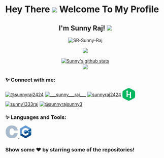 # Hey There <img src="https://media.giphy.com/media/hvRJCLFzcasrR4ia7z/giphy.gif" width="25px"> Welcome To My Profile

<h2 align="center">I'm Sunny Raj! <img src="https://media.giphy.com/media/mGcNjsfWAjY5AEZNw6/giphy.gif" width="50"></h2>

<p align="center"> <img src="https://komarev.com/ghpvc/?username=SR-Sunny-Raj&label=Profile%20views&color=0e75b6&style=plastic" alt="SR-Sunny-Raj" /> </p>
<p align="center">
<a href="https://github.com/SR-Sunny-Raj">
  <img align="center" src="https://media.giphy.com/media/dxn6fRlTIShoeBr69N/giphy.gif" />
</a>
</p>

<p align="center">
<a href="https://github.com/SR-Sunny-Raj">
 <img align="center" src="https://github-readme-stats.vercel.app/api?username=SR-Sunny-Raj&show_icons=true&theme=radical&line_height=27" alt="Sunny's github stats"/>
</a><br>
<a href="https://github.com/SR-Sunny-Raj">
  <img align="center" src="https://github-readme-stats.vercel.app/api/top-langs/?username=SR-Sunny-Raj&theme=radical&line_langs_below=1" />
</a>
</p>
<h3 align="left">✨ Connect with me:</h3>
<p align="left">
<a href="https://dev.to/@sunnyraj2424" target="blank"><img align="center" src="https://d2fltix0v2e0sb.cloudfront.net/dev-black.png" alt="@sunnyraj2424" height="40" width="40" /></a>
<a href="https://instagram.com/___sunny___raj___" target="blank"><img align="center" src="https://upload.wikimedia.org/wikipedia/commons/thumb/e/e7/Instagram_logo_2016.svg/1200px-Instagram_logo_2016.svg.png" alt="___sunny___raj___" height="40" width="40" /></a>
<a href="https://linkedin.com/in/sunnyraj2424" target="blank"><img align="center" src="https://image.flaticon.com/icons/png/512/174/174857.png" alt="sunnyraj2424" height="40" width="40" /></a>
<a href="https://www.hackerrank.com/Sunny_Raj_" target="blank"><img align="center" src="https://github.com/amangupta37/KNOW-ME-app/blob/main/hacker-rank.png" alt="@Sunny_Raj_" height="40" width="40" /></a>
<a href="https://fb.com/sunny1333raj" target="blank"><img align="center" src="https://upload.wikimedia.org/wikipedia/commons/4/44/Facebook_Logo.png" alt="sunny1333raj" height="40" width="40" /></a>
<a href="https://twitter.com/@sunnyrajsunny3" target="blank"><img align="center" src="https://help.twitter.com/content/dam/help-twitter/brand/logo.png" alt="@sunnyrajsunny3" height="40" width="40" /></a>

<h3 align="left">✨ Languages and Tools:</h3>
<p align="left"> <a href="https://www.cprogramming.com/" target="_blank"> <img src="https://raw.githubusercontent.com/devicons/devicon/master/icons/c/c-original.svg" alt="c" width="40" height="40"/> </a> <a href="https://www.w3schools.com/cpp/" target="_blank"> <img src="https://raw.githubusercontent.com/devicons/devicon/master/icons/cplusplus/cplusplus-original.svg" alt="cplusplus" width="40" height="40"/> </a> </p>


### Show some ❤️ by starring some of the repositories!
